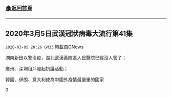 ###  [:house:返回首頁](https://github.com/ourhimalayas/txt)
---

## 2020年3月5日武漢冠狀病毒大流行第41集
`2020-03-05 20:26 GM33` [轉載自GNews](https://gnews.org/zh-hant/131760/)

湖南新田以警治疫，湖北武漢黃陂區人民醫院已經沒人管了；

廣州、深圳租戶發起抗議活動；

韓國、伊朗、意大利成為中國外疫情最嚴重的國家

0
